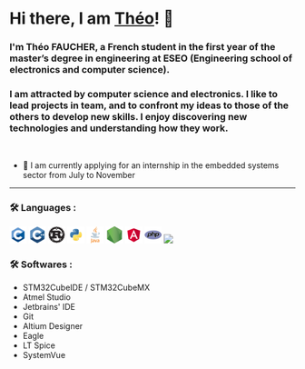 # Hi there, I am [Théo](https://www.linkedin.com/in/th%C3%A9o-faucher/?locale=en_US)! 👋

### I'm Théo FAUCHER, a French student in the first year of the master’s degree in engineering at ESEO (Engineering school of electronics and computer science). 

### I am attracted by computer science and electronics. I like to lead projects in team, and to confront my ideas to those of the others to develop new skills. I enjoy discovering new technologies and understanding how they work.

<br/>

- 👯 I am currently applying for an internship in the embedded systems sector from July to November 

---

### 🛠 Languages :
<code><img height="30" src="https://raw.githubusercontent.com/github/explore/main/topics/c/c.png"/></code>
<code><img height="30" src="https://raw.githubusercontent.com/github/explore/main/topics/cpp/cpp.png"/></code>
<code><img height="30" src="https://raw.githubusercontent.com/github/explore/main/topics/rust/rust.png"/></code>
<code><img height="30" src="https://raw.githubusercontent.com/github/explore/main/topics/python/python.png"/></code>
<code><img height="30" src="https://raw.githubusercontent.com/github/explore/main/topics/java/java.png"/></code>
<code><img height="30" src="https://raw.githubusercontent.com/github/explore/main/topics/nodejs/nodejs.png"/></code>
<code><img height="30" src="https://raw.githubusercontent.com/github/explore/main/topics/angular/angular.png"/></code>
<code><img height="30" src="https://raw.githubusercontent.com/github/explore/main/topics/php/php.png"/></code>
<code><img height="30" src="https://avatars.githubusercontent.com/u/10872782"/></code>


### 🛠 Softwares :
- STM32CubeIDE / STM32CubeMX
- Atmel Studio
- Jetbrains' IDE
- Git
- Altium Designer
- Eagle
- LT Spice
- SystemVue 